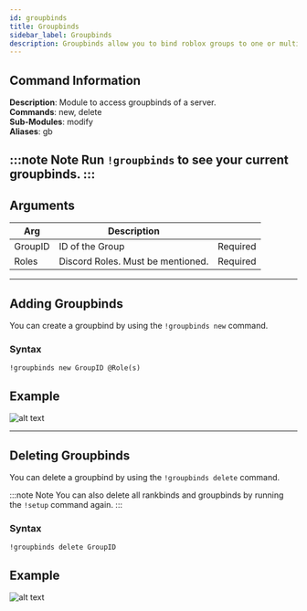 ```yaml
---
id: groupbinds
title: Groupbinds
sidebar_label: Groupbinds
description: Groupbinds allow you to bind roblox groups to one or multiple discord roles
---
```


## Command Information

**Description**: Module to access groupbinds of a server.  
**Commands**: new, delete  
**Sub-Modules**: modify  
**Aliases**: gb  

:::note Note
Run `!groupbinds` to see your current groupbinds.
:::
---

## Arguments

| Arg | Description |   |
| --- | ----------- | - | 
| GroupID | ID of the Group | Required |
| Roles | Discord Roles. Must be mentioned. | Required |
---

## Adding Groupbinds
You can create a groupbind by using the `!groupbinds new` command.

### Syntax
```text
!groupbinds new GroupID @Role(s)
```

## Example
![alt text](https://cdn.discordapp.com/attachments/714455339302518805/714460819038928936/unknown.png "New Groupbind")

---

## Deleting Groupbinds
 You can delete a groupbind by using the `!groupbinds delete` command.

:::note Note
 You can also delete all rankbinds and groupbinds by running the `!setup` command again.
:::

### Syntax
```text
!groupbinds delete GroupID
```
## Example
![alt text](https://cdn.discordapp.com/attachments/714455754144219207/714461138342903808/unknown.png "Delete Groupbind")
